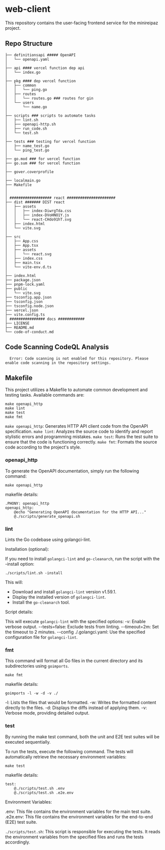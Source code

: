 # web-client
This repository contains the user-facing frontend service for the minireipaz project. 

## Repo Structure

```
├── definitionsapi ##### OpenAPI
│   └── openapi.yaml
│
├── api #### vercel function dep api
│   └── index.go
│
├── pkg #### dep vercel function
│   ├── common
│   │   └── ping.go
│   ├── routes
│   │   └── routes.go ### routes for gin
│   └── users
│       └── name.go
│
├── scripts ### scripts to automate tasks
│   ├── lint.sh
│   ├── openapi-http.sh
│   ├── run_code.sh
│   └── test.sh
│
├── tests ### testing for vercel function
│   ├── name_test.go
│   └── ping_test.go
│
├── go.mod ### for vercel function
├── go.sum ### for vercel function
│
├── gover.coverprofile
│
├── localmain.go
├── Makefile
│
│
│ ################### react ######################
├── dist ####### DIST react
│   ├── assets
│   │   ├── index-DiwrgTda.css
│   │   ├── index-DVoHNO1Y.js
│   │   └── react-CHdo91hT.svg
│   ├── index.html
│   └── vite.svg
│
├── src
│   ├── App.css
│   ├── App.tsx
│   ├── assets
│   │   └── react.svg
│   ├── index.css
│   ├── main.tsx
│   └── vite-env.d.ts
│
├── index.html
├── package.json
├── pnpm-lock.yaml
├── public
│   └── vite.svg
├── tsconfig.app.json
├── tsconfig.json
├── tsconfig.node.json
├── vercel.json
├── vite.config.ts
│ ################ docs ############
├── LICENSE
├── README.md
└── code-of-conduct.md
```

## Code Scanning CodeQL Analysis
```
  Error: Code scanning is not enabled for this repository. Please enable code scanning in the repository settings.
```



## Makefile

This project utilizes a Makefile to automate common development and testing tasks.
Available commands are:

```
make openapi_http
make lint
make test
make fmt
```

`make openapi_http`: Generates HTTP API client code from the OpenAPI specification.
`make lint`: Analyzes the source code to identify and report stylistic errors and programming mistakes.
`make test`: Runs the test suite to ensure that the code is functioning correctly.
`make fmt`: Formats the source code according to the project's style.


### openapi_http

To generate the OpenAPI documentation, simply run the following command:

```
make openapi_http
```

makefile details:

```
.PHONY: openapi_http
openapi_http:
	@echo "Generating OpenAPI documentation for the HTTP API..."
	@./scripts/generate_openapi.sh
```

### lint

Lints the Go codebase using golangci-lint.

Installation (optional):

If you need to install `golangci-lint` and `go-cleanarch`, run the script with the -install option:
```
./scripts/lint.sh -install
```

This will:
- Download and install `golangci-lint` version v1.59.1.
- Display the installed version of `golangci-lint`.
- Install the `go-cleanarch` tool.

Script details:

This will execute `golangci-lint` with the specified options:
-v: Enable verbose output.
--tests=false: Exclude tests from linting.
--timeout=2m: Set the timeout to 2 minutes.
--config ./.golangci.yaml: Use the specified configuration file for `golangci-lint`.


### fmt
This command will format all Go files in the current directory and its subdirectories using `goimports`.
```
make fmt
```

makefile details:

```
goimports -l -w -d -v ./
```

-l: Lists the files that would be formatted.
-w: Writes the formatted content directly to the files.
-d: Displays the diffs instead of applying them.
-v: Verbose mode, providing detailed output.


### test

By running the make test command, both the unit and E2E test suites will be executed sequentially. 

To run the tests, execute the following command. The tests will automatically retrieve the necessary environment variables:
```
make test
```

makefile details:

```
test:
	@./scripts/test.sh .env
	@./scripts/test.sh .e2e.env
```

Environment Variables:

.env: This file contains the environment variables for the main test suite.
.e2e.env: This file contains the environment variables for the end-to-end (E2E) test suite.

`./scripts/test.sh`: This script is responsible for executing the tests. It reads the environment variables from the specified files and runs the tests accordingly.
